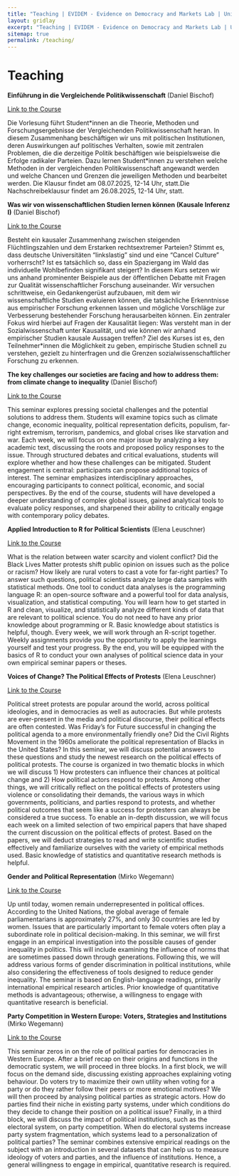 ```yaml
---
title: "Teaching | EVIDEM - Evidence on Democracy and Markets Lab | University of Münster and Aarhus University"
layout: gridlay
excerpt: "Teaching | EVIDEM - Evidence on Democracy and Markets Lab | University of Münster and Aarhus University"
sitemap: true
permalink: /teaching/
---
```


# Teaching

**Einführung in die Vergleichende Politikwissenschaft** (Daniel Bischof)

[Link to the Course](https://studium.uni-muenster.de/qisserver/rds?state=verpublish&status=init&vmfile=no&moduleCall=webInfo&publishConfFile=webInfo&publishSubDir=veranstaltung&veranstaltung.veranstid=431905)

Die Vorlesung führt Student\*innen an die Theorie, Methoden und Forschungsergebnisse der Vergleichenden Politikwissenschaft heran. In diesem Zusammenhang beschäftigen wir uns mit politischen Institutionen, deren Auswirkungen auf politisches Verhalten, sowie mit zentralen Problemen, die die derzeitige Politik beschäftigen wie beispielsweise die Erfolge radikaler Parteien. Dazu lernen Student\*innen zu verstehen welche Methoden in der vergleichenden Politikwissenschaft angewandt werden und welche Chancen und Grenzen die jeweiligen Methoden und bearbeitet werden. Die Klausur findet am 08.07.2025, 12-14 Uhr, statt.Die Nachschreibeklausur findet am 26.08.2025, 12-14 Uhr, statt. 

**Was wir von wissenschaftlichen Studien lernen können (Kausale Inferenz I)** (Daniel Bischof)

[Link to the Course](https://studium.uni-muenster.de/qisserver/rds?state=verpublish&status=init&vmfile=no&moduleCall=webInfo&publishConfFile=webInfo&publishSubDir=veranstaltung&veranstaltung.veranstid=431918)

Besteht ein kausaler Zusammenhang zwischen steigenden Flüchtlingszahlen und dem Erstarken rechtsextremer Parteien? Stimmt es, dass deutsche Universitäten “linkslastig” sind und eine “Cancel Culture” vorherrscht? Ist es tatsächlich so, dass ein Spaziergang im Wald das individuelle Wohlbefinden signifikant steigert? In diesem Kurs setzen wir uns anhand prominenter Beispiele aus der öffentlichen Debatte mit Fragen zur Qualität wissenschaftlicher Forschung auseinander. Wir versuchen schrittweise, ein Gedankengerüst aufzubauen, mit dem wir wissenschaftliche Studien evaluieren können, die tatsächliche Erkenntnisse aus empirischer Forschung erkennen lassen und mögliche Vorschläge zur Verbesserung bestehender Forschung herausarbeiten können. Ein zentraler Fokus wird hierbei auf Fragen der Kausalität liegen: Was versteht man in der Sozialwissenschaft unter Kausalität, und wie können wir anhand empirischer Studien kausale Aussagen treffen? Ziel des Kurses ist es, den Teilnehmer\*innen die Möglichkeit zu geben, empirische Studien schnell zu verstehen, gezielt zu hinterfragen und die Grenzen sozialwissenschaftlicher Forschung zu erkennen.

**The key challenges our societies are facing and how to address them: from climate change to inequality** (Daniel Bischof)

[Link to the Course](https://studium.uni-muenster.de/qisserver/rds?state=verpublish&status=init&vmfile=no&moduleCall=webInfo&publishConfFile=webInfo&publishSubDir=veranstaltung&veranstaltung.veranstid=431932)

This seminar explores pressing societal challenges and the potential solutions to address them. Students will examine topics such as climate change, economic inequality, political representation deficits, populism, far-right extremism, terrorism, pandemics, and global crises like starvation and war. Each week, we will focus on one major issue by analyzing a key academic text, discussing the roots and proposed policy responses to the issue. Through structured debates and critical evaluations, students will explore whether and how these challenges can be mitigated. Student engagement is central: participants can propose additional topics of interest. The seminar emphasizes interdisciplinary approaches, encouraging participants to connect political, economic, and social perspectives. By the end of the course, students will have developed a deeper understanding of complex global issues, gained analytical tools to evaluate policy responses, and sharpened their ability to critically engage with contemporary policy debates.

**Applied Introduction to R for Political Scientists** (Elena Leuschner)

[Link to the Course](https://studium.uni-muenster.de/qisserver/rds?state=verpublish&status=init&vmfile=no&moduleCall=webInfo&publishConfFile=webInfo&publishSubDir=veranstaltung&veranstaltung.veranstid=435293)

What is the relation between water scarcity and violent conflict? Did the Black Lives Matter protests shift public opinion on issues such as the police or racism? How likely are rural voters to cast a vote for far-right parties? To answer such questions, political scientists analyze large data samples with statistical methods. One tool to conduct data analyses is the programming language R: an open-source software and a powerful tool for data analysis, visualization, and statistical computing. You will learn how to get started in R and clean, visualize, and statistically analyze different kinds of data that are relevant to political science. You do not need to have any prior knowledge about programming or R. Basic knowledge about statistics is helpful, though. Every week, we will work through an R-script together. Weekly assignments provide you the opportunity to apply the learnings yourself and test your progress. By the end, you will be equipped with the basics of R to conduct your own analyses of political science data in your own empirical seminar papers or theses. 

**Voices of Change? The Political Effects of Protests** (Elena Leuschner)

[Link to the Course](https://studium.uni-muenster.de/qisserver/rds?state=verpublish&status=init&vmfile=no&moduleCall=webInfo&publishConfFile=webInfo&publishSubDir=veranstaltung&veranstaltung.veranstid=435296)

Political street protests are popular around the world, across political ideologies, and in democracies as well as autocracies. But while protests are ever-present in the media and political discourse, their political effects are often contested. Was Friday’s for Future successful in changing the political agenda to a more environmentally friendly one? Did the Civil Rights Movement in the 1960s ameliorate the political representation of Blacks in the United States? In this seminar, we will discuss potential answers to these questions and study the newest research on the political effects of political protests. The course is organized in two thematic blocks in which we will discuss 1) How protesters can influence their chances at political change and 2) How political actors respond to protests. Among other things, we will critically reflect on the political effects of protesters using violence or consolidating their demands, the various ways in which governments, politicians, and parties respond to protests, and whether political outcomes that seem like a success for protesters can always be considered a true success. To enable an in-depth discussion, we will focus each week on a limited selection of two empirical papers that have shaped the current discussion on the political effects of protest. Based on the papers, we will deduct strategies to read and write scientific studies effectively and familiarize ourselves with the variety of empirical methods used. Basic knowledge of statistics and quantitative research methods is helpful.

**Gender and Political Representation** (Mirko Wegemann)

[Link to the Course](https://studium.uni-muenster.de/qisserver/rds?state=verpublish&status=init&vmfile=no&moduleCall=webInfo&publishConfFile=webInfo&publishSubDir=veranstaltung&veranstaltung.veranstid=435294)

Up until today, women remain underrepresented in political offices. According to the United Nations, the global average of female parliamentarians is approximately 27%, and only 30 countries are led by women. Issues that are particularly important to female voters often play a subordinate role in political decision-making. In this seminar, we will first engage in an empirical investigation into the possible causes of gender inequality in politics. This will include examining the influence of norms that are sometimes passed down through generations. Following this, we will address various forms of gender discrimination in political institutions, while also considering the effectiveness of tools designed to reduce gender inequality. The seminar is based on English-language readings, primarily international empirical research articles. Prior knowledge of quantitative methods is advantageous; otherwise, a willingness to engage with quantitative research is beneficial.

**Party Competition in Western Europe: Voters, Strategies and Institutions** (Mirko Wegemann)

[Link to the Course](https://studium.uni-muenster.de/qisserver/rds?state=verpublish&status=init&vmfile=no&moduleCall=webInfo&publishConfFile=webInfo&publishSubDir=veranstaltung&veranstaltung.veranstid=435297)

This seminar zeros in on the role of political parties for democracies in Western Europe. After a brief recap on their origins and functions in the democratic system, we will proceed in three blocks. In a first block, we will focus on the demand side, discussing existing approaches explaining voting behaviour. Do voters try to maximize their own utility when voting for a party or do they rather follow their peers or more emotional motives? We will then proceed by analysing political parties as strategic actors. How do parties find their niche in existing party systems, under which conditions do they decide to change their position on a political issue? Finally, in a third block, we will discuss the impact of political institutions, such as the electoral system, on party competition. When do electoral systems increase party system fragmentation, which systems lead to a personalization of political parties? The seminar combines extensive empirical readings on the subject with an introduction in several datasets that can help us to measure ideology of voters and parties, and the influence of institutions. Hence, a general willingness to engage in empirical, quantitative research is required.



